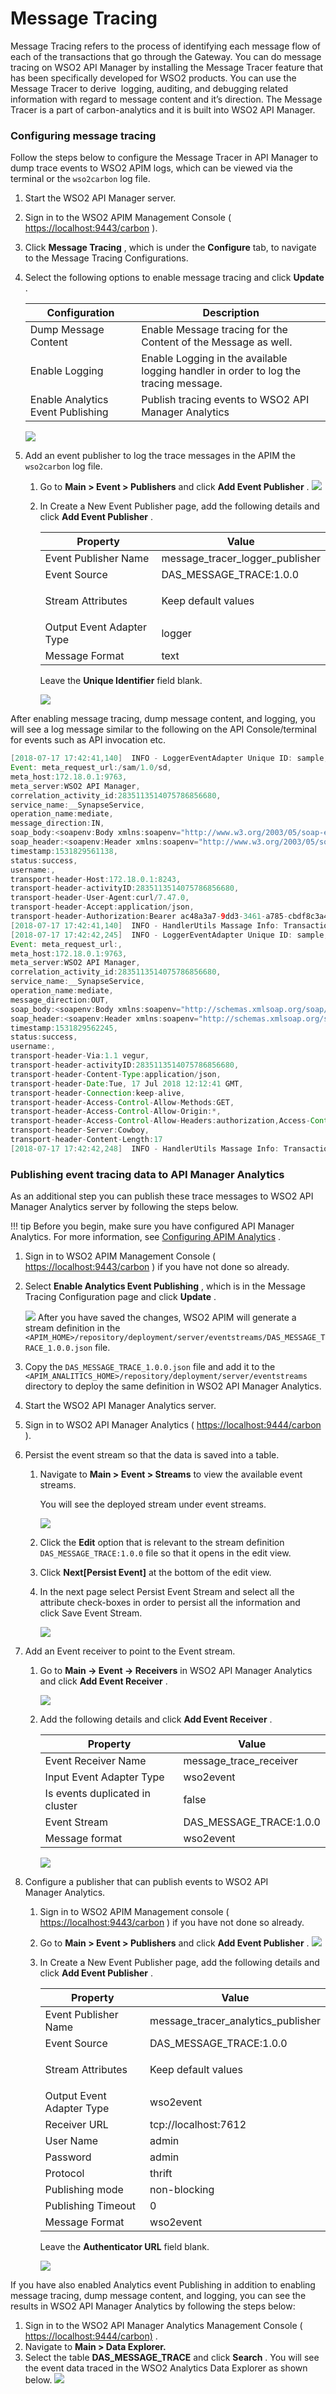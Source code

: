 # Message Tracing

Message Tracing refers to the process of identifying each message flow of each of the transactions that go through the 
Gateway. You can do message tracing on WSO2 API Manager by installing the Message Tracer feature that has been 
specifically developed for WSO2 products. You can use the Message Tracer to derive  logging, auditing, and debugging 
related information with regard to message content and it’s direction. The Message Tracer is a part of carbon-analytics 
and it is built into WSO2 API Manager.

### Configuring message tracing

Follow the steps below to configure the Message Tracer in API Manager to dump trace events to WSO2 APIM logs, which 
can be viewed via the terminal or the `wso2carbon` log file.

1.  Start the WSO2 API Manager server.
2.  Sign in to the WSO2 APIM Management Console ( <https://localhost:9443/carbon> ).
3.  Click **Message Tracing** , which is under the **Configure** tab, to navigate to the Message Tracing Configurations.
4.  Select the following options to enable message tracing and click **Update** .

    | Configuration                     | Description                                                                          |
    |-----------------------------------|--------------------------------------------------------------------------------------|
    | Dump Message Content              | Enable Message tracing for the Content of the Message as well.                       |
    | Enable Logging                    | Enable Logging in the available logging handler in order to log the tracing message. |
    | Enable Analytics Event Publishing | Publish tracing events to WSO2 API Manager Analytics                                 |

    ![](../../../assets/img/Learn/messageTraceronly.png)
    
5.  Add an event publisher to log the trace messages in the APIM the `wso2carbon` log file.

    1.  Go to **Main &gt; Event &gt; Publishers** and click **Add Event Publisher** .
        ![](../../../assets/img/Learn/addEventPublisher.png)
    2.  In Create a New Event Publisher page, add the following details and click **Add Event Publisher** .

        <table>
            <thead>
                <tr class="header">
                    <th>Property</th>
                    <th>Value</th>
                </tr>
            </thead>
            <tbody>
                <tr class="odd">
                    <td>Event Publisher Name</td>
                    <td>message_tracer_logger_publisher</td>
                </tr>
                <tr class="even">
                    <td>Event Source</td>
                    <td>DAS_MESSAGE_TRACE:1.0.0</td>
                </tr>
                <tr class="odd">
                    <td>Stream Attributes</td>
                    <td>
                        <div class="admonition note">
                            <p class="admonition-title">Keep default values</p>
                        </div>
                    </td>
                </tr>
                <tr class="even">
                    <td>Output Event Adapter Type</td>
                    <td>logger</td>
                </tr>
                <tr class="odd">
                    <td>Message Format</td>
                    <td>text</td>
                </tr>
            </tbody>
        </table>

        Leave the **Unique Identifier** field blank.
        
        ![](../../../assets/img/Learn/message_tracer_logger_publisher.png)

After enabling message tracing, dump message content, and logging, you will see a log message similar to the following 
on the API Console/terminal for events such as API invocation etc.

``` java
[2018-07-17 17:42:41,140]  INFO - LoggerEventAdapter Unique ID: sample,
Event: meta_request_url:/sam/1.0/sd,
meta_host:172.18.0.1:9763,
meta_server:WSO2 API Manager,
correlation_activity_id:2835113514075786856680,
service_name:__SynapseService,
operation_name:mediate,
message_direction:IN,
soap_body:<soapenv:Body xmlns:soapenv="http://www.w3.org/2003/05/soap-envelope"/>,
soap_header:<soapenv:Header xmlns:soapenv="http://www.w3.org/2003/05/soap-envelope"/>,
timestamp:1531829561138,
status:success,
username:,
transport-header-Host:172.18.0.1:8243,
transport-header-activityID:2835113514075786856680,
transport-header-User-Agent:curl/7.47.0,
transport-header-Accept:application/json,
transport-header-Authorization:Bearer ac48a3a7-9dd3-3461-a785-cbdf8c3a414c
[2018-07-17 17:42:41,140]  INFO - HandlerUtils Massage Info: Transaction id=2835113514075786856680  Message direction=IN  Server name=172.18.0.1:9763  Timestamp=1531829561138  Service name=__SynapseService  Operation Name=mediate
[2018-07-17 17:42:42,245]  INFO - LoggerEventAdapter Unique ID: sample,
Event: meta_request_url:,
meta_host:172.18.0.1:9763,
meta_server:WSO2 API Manager,
correlation_activity_id:2835113514075786856680,
service_name:__SynapseService,
operation_name:mediate,
message_direction:OUT,
soap_body:<soapenv:Body xmlns:soapenv="http://schemas.xmlsoap.org/soap/envelope/"><jsonObject><hello>world</hello></jsonObject></soapenv:Body>,
soap_header:<soapenv:Header xmlns:soapenv="http://schemas.xmlsoap.org/soap/envelope/"/>,
timestamp:1531829562245,
status:success,
username:,
transport-header-Via:1.1 vegur,
transport-header-activityID:2835113514075786856680,
transport-header-Content-Type:application/json,
transport-header-Date:Tue, 17 Jul 2018 12:12:41 GMT,
transport-header-Connection:keep-alive,
transport-header-Access-Control-Allow-Methods:GET,
transport-header-Access-Control-Allow-Origin:*,
transport-header-Access-Control-Allow-Headers:authorization,Access-Control-Allow-Origin,Content-Type,SOAPAction,
transport-header-Server:Cowboy,
transport-header-Content-Length:17
[2018-07-17 17:42:42,248]  INFO - HandlerUtils Massage Info: Transaction id=2835113514075786856680  Message direction=OUT  Server name=172.18.0.1:9763  Timestamp=1531829562245  Service name=__SynapseService  Operation Name=mediate
```

### Publishing event tracing data to API Manager Analytics

As an additional step you can publish these trace messages to WSO2 API Manager Analytics server by following the steps below.

!!! tip
    Before you begin,
    make sure you have configured API Manager Analytics. For more information, see 
    [Configuring APIM Analytics](../../Analytics/configuring-apim-analytics) .


1.  Sign in to WSO2 APIM Management Console ( <https://localhost:9443/carbon> ) if you have not done so already.
2.  Select **Enable Analytics Event Publishing** , which is in the Message Tracing Configuration page and click **Update** .

    ![](../../../assets/img/Learn/analyticsEventPublishing.png)
    After you have saved the changes, WSO2 APIM will generate a stream definition in the 
    `<APIM_HOME>/repository/deployment/server/eventstreams/DAS_MESSAGE_TRACE_1.0.0.json` file.

3.  Copy the `DAS_MESSAGE_TRACE_1.0.0.json` file and add it to the 
`<APIM_ANALITICS_HOME>/repository/deployment/server/eventstreams` directory to deploy the same definition in 
WSO2 API Manager Analytics.

4.  Start the WSO2 API Manager Analytics server.
5.  Sign in to WSO2 API Manager Analytics ( <https://localhost:9444/carbon> ).
6.  Persist the event stream so that the data is saved into a table.
    
    1.  Navigate to **Main &gt; Event &gt; Streams** to view the available event streams.

        You will see the deployed stream under event streams.
        
        ![](../../../assets/img/Learn/dasStream.png)
        
    2.  Click the **Edit** option that is relevant to the stream definition `DAS_MESSAGE_TRACE:1.0.0` file so that it 
    opens in the edit view.
    
    3.  Click **Next\[Persist Event\]** at the bottom of the edit view.
    
    4.  In the next page select Persist Event Stream and select all the attribute check-boxes in order to persist all 
    the information and click Save Event Stream.
        
        ![](../../../assets/img/Learn/saveEventStream.png)
    
7.  Add an Event receiver to point to the Event stream.

    1.  Go to **Main -&gt; Event -&gt; Receivers** in WSO2 API Manager Analytics and click **Add Event Receiver** .
        
        ![](../../../assets/img/Learn/addReceiver.png)    
    
    2.  Add the following details and click 
        **Add Event Receiver** .

        | Property                        | Value                     |
        |---------------------------------|---------------------------|
        | Event Receiver Name             | message\_trace\_receiver  |
        | Input Event Adapter Type        | wso2event                 |
        | Is events duplicated in cluster | false                     |
        | Event Stream                    | DAS\_MESSAGE\_TRACE:1.0.0 |
        | Message format                  | wso2event                 |

        ![](../../../assets/img/Learn/newEventReceiver.png)
        
8.  Configure a publisher that can publish events to WSO2 API Manager Analytics.
    1.  Sign in to WSO2 APIM Management console ( <https://localhost:9443/carbon> ) if you have not done so already.
    2.  Go to **Main &gt; Event &gt; Publishers** and click **Add Event Publisher** .
        ![](../../../assets/img/Learn/addEventPublisher.png)
    3.  In Create a New Event Publisher page, add the following details and click **Add Event Publisher** .

        <table>
            <thead>
                <tr class="header">
                    <th>Property</th>
                    <th>Value</th>
                </tr>
            </thead>
            <tbody>
                <tr class="odd">
                    <td>Event Publisher Name</td>
                    <td>message_tracer_analytics_publisher</td>
                </tr>
                <tr class="even">
                    <td>Event Source</td>
                    <td>DAS_MESSAGE_TRACE:1.0.0</td>
                </tr>
                <tr class="odd">
                    <td>Stream Attributes</td>
                    <td>
                        <div class="admonition note">
                            <p class="admonition-title">Keep default values</p>
                        </div>
                    </td>
                </tr>
                <tr class="even">
                    <td>Output Event Adapter Type</td>
                    <td>wso2event</td>
                </tr>
                <tr class="odd">
                    <td>Receiver URL</td>
                    <td>tcp://localhost:7612</td>
                </tr>
                <tr class="even">
                    <td>User Name</td>
                    <td>admin</td>
                </tr>
                <tr class="odd">
                    <td>Password</td>
                    <td>admin</td>
                </tr>
                <tr class="even">
                    <td>Protocol</td>
                    <td>thrift</td>
                </tr>
                <tr class="odd">
                    <td>Publishing mode</td>
                    <td>non-blocking</td>
                </tr>
                <tr class="even">
                    <td>Publishing Timeout</td>
                    <td>0</td>
                </tr>
                <tr class="odd">
                    <td>Message Format</td>
                    <td>wso2event</td>
                </tr>
            </tbody>
        </table>

        Leave the **Authenticator URL** field blank.  
        
        ![](../../../assets/img/Learn/newEventPublisher.png)
        
If you have also enabled Analytics event Publishing in addition to enabling message tracing, dump message content, and logging, you can see the results in WSO2 API Manager Analytics by following the steps below:

1.  Sign in to the WSO2 API Manager Analytics Management Console ( <https://localhost:9444/carbon)> .
2.  Navigate to **Main &gt; Data Explorer.**
3.  Select the table **DAS\_MESSAGE\_TRACE** and click **Search** .
    You will see the event data traced in the WSO2 Analytics Data Explorer as shown below.
    ![](../../../assets/img/Learn/dasMessageData.png)
